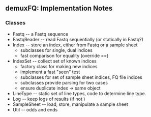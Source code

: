 ## demuxFQ: Implementation Notes

### Classes

* Fastq -- a Fastq sequence
* FastqReader -- read Fastq sequentially (or statically in Fastq?)
* Index -- store an index, either from Fastq or a sample sheet
  * subclasses for single, dual indices
  * fast comparison for equality (override ==)
* IndexSet -- collect set of known indices
  * factory class for making new indices
  * implement a fast "seen" test
  * subclasses for set of sample sheet indices, FQ file indices
  * subclasses provide parsing for two cases
  * ensure duplicate index -> same object
* LineType -- static set of line types, code to determine line type.
* Log -- keep logs of results (if not )
* SampleSheet -- load, store, manipulate a sample sheet
* Util -- odds and ends
